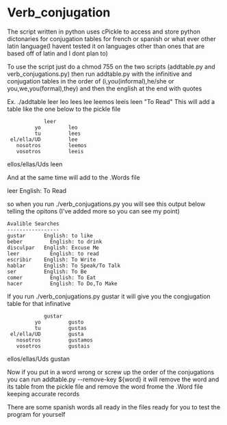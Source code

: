 # Verb_conjugation
The script written in python uses cPickle to access and store python dictonaries for conjugation tables for french or spanish
or what ever other latin language(I havent tested it on languages other than ones that are based off of latin and I dont plan to)

To use the script just do a chmod 755 on the two scripts (addtable.py and verb_conjugations.py) then run addtable.py with the infinitive
and conjugation tables in the order of (i,you(informal),he/she or you,we,you(formal),they) and then the english at the end with quotes

Ex. ./addtable leer leo lees lee leemos leeis leen "To Read"
This will add a table like the one below to the pickle file

                leer
             yo         leo
             tu         lees
     el/ella/UD         lee
       nosotros         leemos
       vosotros         leeis
ellos/ellas/Uds         leen

And at the same time will add to the .Words file 

leer    English: To Read

so when you run ./verb_conjugations.py 
you will see this output below telling the opitons
(I've added more so you can see my point)

    Avalible Searches
    -----------------
    gustar		English: to like
    beber		  English: to drink
    disculpar	English: Excuse Me
    leer		  English: to read
    escribir	English: To Write
    hablar		English: To Speak/To Talk
    ser		    English: To Be
    comer		  English: To Eat
    hacer		  English: To Do,To Make

If you run ./verb_conjugations.py gustar it will give you the 
congjugation table for that infinative

                gustar
             yo         gusto
             tu         gustas
     el/ella/UD         gusta
       nosotros         gustamos
       vosotros         gustais
ellos/ellas/Uds         gustan

Now if you put in a word wrong or screw up the order of the conjugations you can run addtable.py --remove-key ${word}
it will remove the word and its table from the pickle file and remove the word frome the .Word file keeping accurate 
records

There are some spanish words all ready in the files ready for you to test the program for yourself

